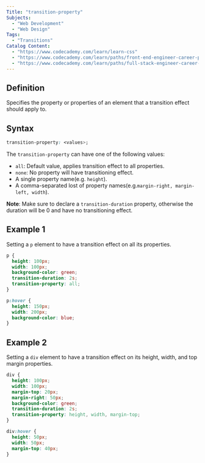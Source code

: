 ```yaml
---
Title: "transition-property"
Subjects:
  - "Web Development"
  - "Web Design"
Tags:
  - "Transitions"
Catalog Content:
  - "https://www.codecademy.com/learn/learn-css"
  - "https://www.codecademy.com/learn/paths/front-end-engineer-career-path"
  - "https://www.codecademy.com/learn/paths/full-stack-engineer-career-path"
---
```


## Definition 

Specifies the property or properties of an element that a transition effect should apply to. 

## Syntax

```css
transition-property: <values>;
```

The `transition-property` can have one of the following values:
- `all`: Default value, applies transition effect to all properties.
- `none`: No property will have transitioning effect.  
- A single property name(e.g. `height`).
- A comma-separated lost of property names(e.g.`margin-right, margin-left, width`).

**Note**: Make sure to declare a `transition-duration` property, otherwise the duration will be 0 and have no transitioning effect.

## Example 1

Setting a `p` element to have a transition effect on all its properties.

```css
p {
  height: 100px;
  width: 100px;
  background-color: green;
  transition-duration: 2s;
  transition-property: all; 
}

p:hover {
  height: 150px;
  width: 200px;
  background-color: blue;
}
```

## Example 2

Setting a `div` element to have a transition effect on its height, width, and top margin properties.

```css
div {
  height: 100px;
  width: 100px;
  margin-top: 20px;
  margin-right: 50px;
  background-color: green;
  transition-duration: 2s;
  transition-property: height, width, margin-top; 
}

div:hover {
  height: 50px;
  width: 50px;
  margin-top: 40px;
}
```